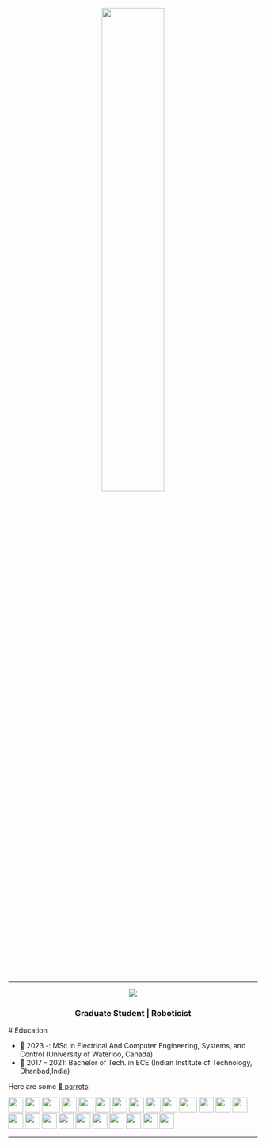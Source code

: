 <p align="center">
  <!-- <img src="https://github.com/thompsonemerson/thompsonemerson/raw/master/cover-thompson.png" height="200"/> -->
  <a href="https://gist.github.com/albertcodes/b79c793ad64557e5feef84b80cf4f3ac">
    <img src="assets/robot.gif"  width="50%" >
  </a>
</p>
<hr>
<div align="center">

<img src="https://readme-typing-svg.herokuapp.com?font=Lato&size=30&color=%23C8D0D8&center=true&vCenter=true&lines=I'm+Prajwal+👋;I'm+a+Roboticist+🤖;I'm+a+Programmer+💻;I'm+a+Researcher+🔬">
</div>
<h3 align="center"> Graduate Student | Roboticist </h3>
<p align="center">
<!--lint ignore double-link-->
<!-- <a href="https://www.linkedin.com/in/aksia/" target="blank"><img align="center" src="https://cdn.jsdelivr.net/npm/simple-icons@3.0.1/icons/linkedin.svg" alt="aksia" height="30" width="40" /></a>
<a href="https://www.facebook.com/akash.chowrasia.908/" target="blank"><img align="center" src="https://cdn.jsdelivr.net/npm/simple-icons@3.0.1/icons/facebook.svg" alt="akash chowrasia" height="30" width="40" /></a>
<a href="https://www.hackerrank.com/@chowrasia_akash1" target="blank"><img align="center" src="https://cdn.jsdelivr.net/npm/simple-icons@3.0.1/icons/hackerrank.svg" alt="@chowrasia_akash1" height="30" width="40" /></a>
<a href="https://leetcode.com/Akash_Chowrasia/" target="blank"><img align="center" src="https://cdn.jsdelivr.net/npm/simple-icons@3.0.1/icons/leetcode.svg" alt="akash_chowrasia" height="30" width="40" /></a>
<a href="https://auth.geeksforgeeks.org/user/akash_chowrasia/profile" target="blank"><img align="center" src="https://cdn.jsdelivr.net/npm/simple-icons@3.0.1/icons/geeksforgeeks.svg" alt="akash_chowrasia" height="30" width="40" /></a>
 <a href = "mailto: chowrasia.akash08@gmail.com"><img align="center" src="https://simpleicons.org/icons/gmail.svg" height="30" width="40" /></a> -->
</p>
</p>
# Education

<!--* :mortar_board: 2017 - 2021: PhD in Robotics-->
* :school: 2023 -: MSc in Electrical And Computer Engineering, Systems, and Control (University of Waterloo, Canada)
* :school_satchel: 2017 - 2021: Bachelor of Tech. in ECE (Indian Institute of Technology, Dhanbad,India)


<!-- <p align="center">
  <em>
    This is ME, Akash chowrasia, a <b>final year</b> undergraduate from <a href="https://www.acetamritsar.ac.in/"> <b>Amritsar college of engineering & technology</b>, amritsar</a>. <br>
    A budding <b>Full-Stack Software Developer</b> <img src="https://github.com/TheDudeThatCode/TheDudeThatCode/blob/master/Assets/Developer.gif" width="30px"> and a <b>Competitive Programming Enthusiast</b>&nbsp;<img src="https://github.com/TheDudeThatCode/TheDudeThatCode/blob/master/Assets/Designer.gif" width="36px">&nbsp,<br>who is <b>obsessed</b>
    with the idea of <b>improving</b> himself and wants a <b>platform</b> to 
    <b>grow</b> <img src="https://github.com/TheDudeThatCode/TheDudeThatCode/blob/master/Assets/Rocket.gif" width="18px">and 
    <b>excel</b> <img src="https://github.com/TheDudeThatCode/TheDudeThatCode/blob/master/Assets/Medal.gif" width="20px">&nbsp.
  </em> 
  <br>
  <img src="https://media.giphy.com/media/VgCDAzcKvsR6OM0uWg/giphy.gif" width="50" /> <b><i>Learning while HOPING & HUSTLING!!!</i></b> <img src="https://media.giphy.com/media/7j2hfyeVcDtf2/giphy.gif" width="50" />
</p>

<p align="left"> <img src="https://komarev.com/ghpvc/?username=akash-chowrasia&label=Profile%20views&color=0e75b6&style=flat" alt="akash-chowrasia" /> </p>
<img align="right" width=300px alt="Unicorn" src="https://media.giphy.com/media/3ohs4BSacFKI7A717y/giphy.gif" />

<img src="https://media.giphy.com/media/ObNTw8Uzwy6KQ/giphy.gif" width="30px">&nbsp;***Talking about Personal Stuffs...***

✔ Pronouns: ***He/His*** or ***TeamMaker***😉 <br>
✔ I’m currently Developing **Paycron** Payment Gateway **@Plaxonic**<br>
✔ I’m currently learning **ReactJS** & **NodeJS**<br>
✔ I’m looking to collaborate with any **Open - Source contribution**<br>
✔ I’m looking for help for learning **Remote Sensing**<br>
✔ I regularly write articles on [GeeksforGeeks](https://auth.geeksforgeeks.org/user/akash_chowrasia/articles) <br>
✔ I use to write coad on [leetcode](https://leetcode.com/Akash_Chowrasia/) <br>
✔ Ask me about anything, I am happy to help, only if the ball is in my court!😉<br>
✔ Fun fact : *At The time of Stress coding, I use to be in half sleeping mode*<br><br><br><br>
 

<img src="https://media.giphy.com/media/ObNTw8Uzwy6KQ/giphy.gif" width="30px">&nbsp;***Languages & Tools I Know...***
<p align="left">
  
  <code><img height="50" src="https://github.com/uannabi/-/blob/master/resource/python-icon.svg"></code><code> 
  <img height="50" src="https://github.com/uannabi/-/blob/master/resource/dj.svg"> </code>
  <code> <img height="50" src="https://github.com/uannabi/-/blob/master/resource/jp.svg"> </code>
  <code> <img height="50" src="https://github.com/uannabi/-/blob/master/resource/docker-ar21.svg"> </code>
  <code> <img height="50" src="https://github.com/uannabi/-/blob/master/resource/git.svg"> </code>
  <code> <img height="50" src="https://github.com/uannabi/-/blob/master/resource/linux-ar21.svg"> </code>
  <code> <img height="50" src="https://github.com/uannabi/-/blob/master/resource/other/apache_hadoop-ar21.svg"> </code>
  <code> <img height="50" src="https://github.com/uannabi/-/blob/master/resource/other/mongodb-ar21.svg"> </code>
  <code> <img height="50" src="https://github.com/uannabi/-/blob/master/resource/other/sqlite-ar21.svg"> </code>
  <code> <img height="50" src="https://github.com/uannabi/-/blob/master/resource/other/mysql-ar21.svg"> </code>
  <code> <img height="50" src="https://github.com/uannabi/-/blob/master/resource/other/postgresql-ar21.svg"> </code>
  <code> <img height="50" src="https://raw.githubusercontent.com/devicons/devicon/master/icons/c/c-original.svg"> </code>
  <code> <img height="50" src="https://raw.githubusercontent.com/devicons/devicon/master/icons/cplusplus/cplusplus-original.svg"> </code>
  <code> <img height="50" src="https://github.com/Akash-chowrasia/Akash-chowrasia/blob/main/images/flask.svg"> </code>
  <code> <img height="50" src="https://raw.githubusercontent.com/devicons/devicon/master/icons/css3/css3-original-wordmark.svg"> </code>
  <code> <img height="50" src="https://raw.githubusercontent.com/devicons/devicon/master/icons/express/express-original-wordmark.svg"> </code>
  <code> <img height="50" src="https://raw.githubusercontent.com/devicons/devicon/master/icons/javascript/javascript-original.svg"> </code>
  <code> <img height="50" src="https://raw.githubusercontent.com/devicons/devicon/master/icons/nodejs/nodejs-original-wordmark.svg"> </code>
  <code> <img height="50" src="https://raw.githubusercontent.com/devicons/devicon/master/icons/react/react-original-wordmark.svg"> </code>
  <code> <img height="50" src="https://raw.githubusercontent.com/devicons/devicon/master/icons/sass/sass-original.svg"> </code>
  <code> <img height="50" src="  https://raw.githubusercontent.com/detain/svg-logos/780f25886640cef088af994181646db2f6b1a3f8/svg/selenium-logo.svg
">  -->

Here are some [🦜 parrots](https://cultofthepartyparrot.com):

<div>
    <img src="https://cultofthepartyparrot.com/parrots/hd/githubparrot.gif" width="30" height="30"/>
    <img src="https://cultofthepartyparrot.com/flags/hd/indiaparrot.gif" width="30" height="30"/>
    <img src="https://cultofthepartyparrot.com/parrots/asyncparrot.gif" width="36" height="30"/>
    <img src="https://cultofthepartyparrot.com/parrots/exceptionallyfastparrot.gif" width="30" height="30"/>
    <img src="https://cultofthepartyparrot.com/parrots/hd/60fpsparrot.gif" width="30" height="30"/>
    <img src="https://cultofthepartyparrot.com/parrots/hd/jumpingparrot.gif" width="30" height="30"/>
    <img src="https://cultofthepartyparrot.com/parrots/hd/opensourceparrot.gif" width="30" height="30"/>
    <img src="https://cultofthepartyparrot.com/parrots/hd/dealwithitnowparrot.gif" width="30" height="30"/>
    <img src="https://cultofthepartyparrot.com/parrots/hd/hypnoparrotlight.gif" width="30" height="30"/>
    <img src="https://cultofthepartyparrot.com/parrots/databaseparrot.gif" width="30" height="30"/>
    <img src="https://cultofthepartyparrot.com/parrots/fixparrot.gif" width="36" height="30"/>
    <img src="https://cultofthepartyparrot.com/parrots/hd/laptop_parrot.gif" width="30" height="30"/>
    <img src="https://cultofthepartyparrot.com/parrots/hd/spinningparrot.gif" width="30" height="30"/>
    <img src="https://cultofthepartyparrot.com/parrots/hd/levitationparrot.gif" width="30" height="30"/>
    <img src="https://cultofthepartyparrot.com/parrots/hd/meldparrot.gif" width="30" height="30"/>
    <img src="https://cultofthepartyparrot.com/parrots/slomoparrot.gif" width="30" height="30"/>
    <img src="https://cultofthepartyparrot.com/parrots/hd/moonwalkingparrot.gif" width="30" height="30"/>
    <img src="https://cultofthepartyparrot.com/parrots/hd/stableparrot.gif" width="30" height="30"/>
    <img src="https://cultofthepartyparrot.com/parrots/hd/scienceparrot.gif" width="30" height="30"/>
    <img src="https://cultofthepartyparrot.com/parrots/hd/pirateparrot.gif" width="30" height="30"/>
    <img src="https://cultofthepartyparrot.com/parrots/hd/footballparrot.gif" width="30" height="30"/>
    <img src="https://cultofthepartyparrot.com/parrots/hd/illuminatiparrot.gif" width="30" height="30"/>
    <img src="https://cultofthepartyparrot.com/parrots/hd/hypnoparrotdark.gif" width="30" height="30"/>
    <img src="https://cultofthepartyparrot.com/parrots/hd/mustacheparrot.gif" width="30" height="30"/>
</div>

<hr>

